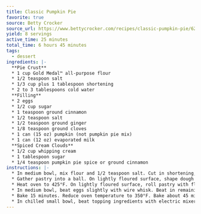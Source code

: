 ```yaml
---
title: Classic Pumpkin Pie
favorite: true
source: Betty Crocker
source_url: https://www.bettycrocker.com/recipes/classic-pumpkin-pie/62ee2150-fe4c-4547-b54b-7383e9da58d4
yield: 8 servings
active_time: 25 minutes
total_time: 6 hours 45 minutes
tags: 
  - dessert
ingredients: |-
  **Pie Crust**
  * 1 cup Gold Medal™ all-purpose flour 
  * 1/2 teaspoon salt 
  * 1/3 cup plus 1 tablespoon shortening 
  * 2 to 3 tablespoons cold water  
  **Filling** 
  * 2 eggs 
  * 1/2 cup sugar 
  * 1 teaspoon ground cinnamon 
  * 1/2 teaspoon salt 
  * 1/2 teaspoon ground ginger 
  * 1/8 teaspoon ground cloves 
  * 1 can (15 oz) pumpkin (not pumpkin pie mix) 
  * 1 can (12 oz) evaporated milk 
  **Spiced Cream Clouds** 
  * 1/2 cup whipping cream 
  * 1 tablespoon sugar 
  * 1/4 teaspoon pumpkin pie spice or ground cinnamon
instructions: |-
  * In medium bowl, mix flour and 1/2 teaspoon salt. Cut in shortening, using pastry blender (or pulling 2 table knives through ingredients in opposite directions), until particles are size of small peas. Sprinkle with cold water, 1 tablespoon at a time, tossing with fork until all flour is moistened and pastry almost leaves side of bowl (1 to 2 teaspoons more water can be added if necessary). 
  * Gather pastry into a ball. On lightly floured surface, shape dough into flattened round. Wrap pastry in plastic wrap; refrigerate about 45 minutes or until dough is firm and cold, yet pliable. 
  * Heat oven to 425°F. On lightly floured surface, roll pastry with floured rolling pin into round 2 inches larger than upside-down 9-inch glass pie plate. Fold pastry into fourths; place in pie plate. Unfold and ease into plate, pressing firmly against bottom and side. Trim overhanging edge of pastry 1 inch from rim of pie plate. Fold and roll pastry under, even with plate; flute as desired. 
  * In medium bowl, beat eggs slightly with wire whisk. Beat in remaining filling ingredients. Place pastry-lined pie plate on oven rack to prevent spilling the filling. Pour filling into pie plate. Cover edge of crust with 2- to 3-inch strip of foil to prevent excessive browning. 
  * Bake 15 minutes. Reduce oven temperature to 350°F. Bake about 45 minutes longer, removing foil during last 15 minutes of baking, until knife inserted in center comes out clean. Cool 30 minutes. Refrigerate about 4 hours or until chilled. 
  * In chilled small bowl, beat topping ingredients with electric mixer on high speed until soft peaks form. Serve pie topping with whipped cream. 
---
```

